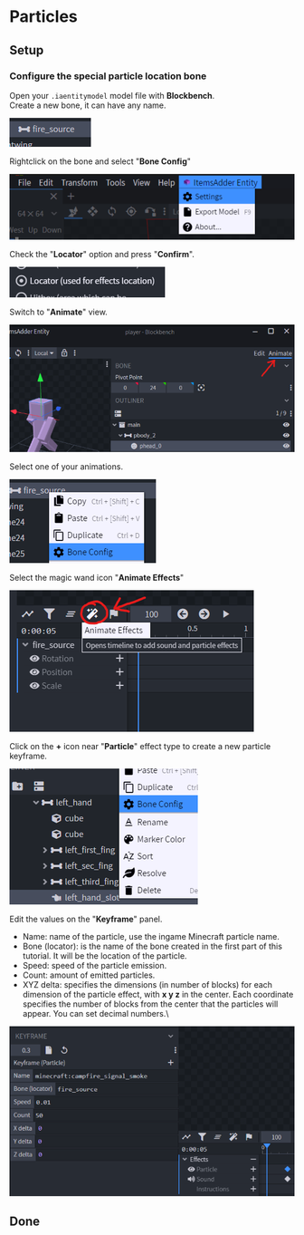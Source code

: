 # Particles

## Setup

### Configure the special particle location bone

Open your `.iaentitymodel` model file with **Blockbench**.\
Create a new bone, it can have any name.

![](<../../../.gitbook/assets/image (78) (1).png>)

Rightclick on the bone and select "**Bone Config**"

![](<../../../.gitbook/assets/image (68).png>)

Check the "**Locator**" option and press "**Confirm**".

![](<../../../.gitbook/assets/image (67) (1) (1).png>)

Switch to "**Animate**" view.

![](<../../../.gitbook/assets/image (75).png>)

Select one of your animations.

![](<../../../.gitbook/assets/image (92).png>)

Select the magic wand icon "**Animate Effects**"

![](<../../../.gitbook/assets/image (44) (1).png>)

Click on the **+** icon near "**Particle**" effect type to create a new particle keyframe.

![](<../../../.gitbook/assets/image (64).png>)

Edit the values on the "**Keyframe**" panel.

* Name: name of the particle, use the ingame Minecraft particle name.
* Bone (locator): is the name of the bone created in the first part of this tutorial. It will be the location of the particle.
* Speed: speed of the particle emission.
* Count: amount of emitted particles.
* XYZ delta: specifies the dimensions (in number of blocks) for each dimension of the particle effect, with **x y z** in the center. Each coordinate specifies the number of blocks from the center that the particles will appear. You can set decimal numbers.\


![](<../../../.gitbook/assets/image (69) (1).png>)

## Done
